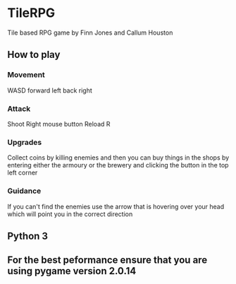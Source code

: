 # TileRPG
 Tile based RPG game by Finn Jones and Callum Houston

## How to play
### Movement
WASD
forward left back right

### Attack
Shoot
Right mouse button
Reload
R
### Upgrades
Collect coins by killing enemies and then you can buy things in the shops by entering either the armoury or the brewery and clicking the button in the top left corner

### Guidance
If you can't find the enemies use the arrow that is hovering over your head which will point you in the correct direction

## Python 3
## For the best peformance ensure that you are using pygame version 2.0.14
